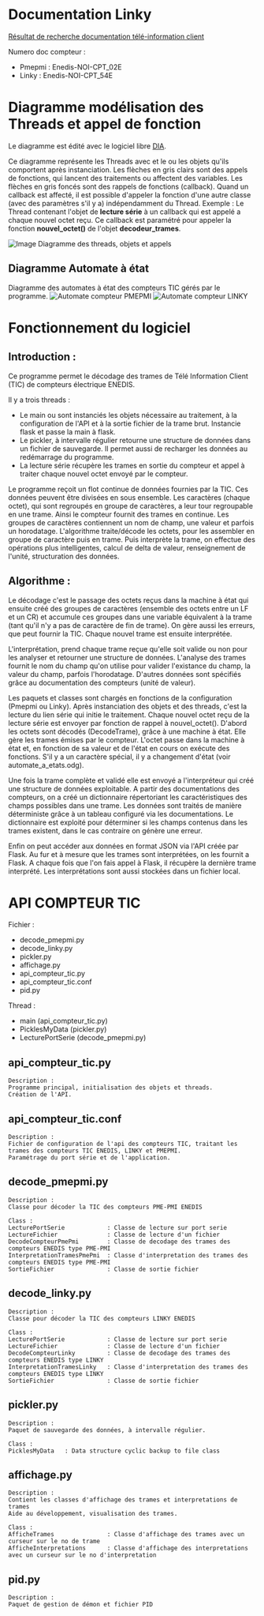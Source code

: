 # Documentation Linky
[Résultat de recherche documentation télé-information client](https://www.enedis.fr/recherche?page=0%2C0%2C0%2C0&keywords=t%C3%A9l%C3%A9-information&types%5Bnews%5D=0&types%5Bpage%5D=0&types%5Bdocument%5D=0&types%5Bvideo%5D=0&index=documents)

Numero doc compteur :
   - Pmepmi : Enedis-NOI-CPT_02E
   - Linky  : Enedis-NOI-CPT_54E

# Diagramme modélisation des Threads et appel de fonction
Le diagramme est édité avec le logiciel libre [DIA](http://dia-installer.de/).

Ce diagramme représente les Threads avec et le ou les objets qu'ils comportent après instanciation. Les flèches en gris clairs sont des appels de fonctions, qui lancent des traitements ou affectent des variables. Les flèches en gris foncés sont des rappels de fonctions (callback). Quand un callback est affecté, il est possible d'appeler la fonction d'une autre classe (avec des paramètres s'il y a) indépendamment du Thread.
Exemple : Le Thread contenant l'objet de **lecture série** à un callback qui est appelé a chaque nouvel octet reçu. Ce callback est paramétré pour appeler la fonction **nouvel_octet()** de l'objet **decodeur_trames**.

![Image Diagramme des threads, objets et appels](./Diagramme_API/Diagramme_API_Compteur_TIC-Thread_Class_Function_1920x.png)

## Diagramme Automate à état
Diagramme des automates à état des compteurs TIC gérés par le programme.
![Automate compteur PMEPMI](./Diagramme_automate_a_etat/Automate_Compteur_LINKY.png)
![Automate compteur LINKY](./Diagramme_automate_a_etat/Automate_Compteur_PMEPMI.png)

# Fonctionnement du logiciel
## Introduction :
Ce programme permet le décodage des trames de Télé Information Client (TIC) de compteurs électrique ENEDIS.

Il y a trois threads :
- Le main ou sont instanciés les objets nécessaire au traitement, à la configuration de l'API et à la sortie fichier de la trame brut. Instancie flask et passe la main à flask.
- Le pickler, à intervalle régulier retourne une structure de données dans un fichier de sauvegarde. Il permet aussi de recharger les données au redémarrage du programme.
- La lecture série récupère les trames en sortie du compteur et appel à traiter chaque nouvel octet envoyé par le compteur.

Le programme reçoit un flot continue de données fournies par la TIC. Ces données peuvent être divisées en sous ensemble. Les caractères (chaque octet), qui sont regroupés en groupe de caractères, a leur tour regroupable en une trame. Ainsi le compteur fournit des trames en continue. Les groupes de caractères contiennent un nom de champ, une valeur et parfois un horodatage.
L'algorithme traite/décode les octets, pour les assembler en groupe de caractère puis en trame. Puis interprète la trame, on effectue des opérations plus intelligentes, calcul de delta de valeur, renseignement de l'unité, structuration des données.

## Algorithme :

Le décodage c'est le passage des octets reçus dans la machine à état qui ensuite créé des groupes de caractères (ensemble des octets entre un LF et un CR) et accumule ces groupes dans une variable équivalent à la trame (tant qu'il n'y a pas de caractère de fin de trame). On gère aussi les erreurs, que peut fournir la TIC. Chaque nouvel trame est ensuite interprétée.

L'interprétation, prend chaque trame reçue qu'elle soit valide ou non pour les analyser et retourner une structure de données. L'analyse des trames fournit le nom du champ qu'on utilise pour valider l'existance du champ, la valeur du champ, parfois l'horodatage. D'autres données sont spécifiés grâce au documentation des compteurs (unité de valeur).

Les paquets  et classes sont chargés en fonctions de la configuration (Pmepmi ou Linky). Après instanciation des objets et des threads, c'est la lecture du lien série qui initie le traitement. Chaque nouvel octet reçu de la lecture série est envoyer par fonction de rappel à nouvel_octet(). D'abord les octets sont décodés (DecodeTrame), grâce à une machine à état. Elle gère les trames émises par le compteur. L'octet passe dans la machine à état et, en fonction de sa valeur et de l'état en cours on exécute des fonctions. S'il y a un caractère spécial, il y a changement d'état (voir automate_a_etats.odg).

Une fois la trame complète et validé elle est envoyé a l'interpréteur qui créé une structure de données exploitable. A partir des documentations des compteurs, on a créé un dictionnaire répertoriant les caractéristiques des champs possibles dans une trame. Les données sont traités de manière déterministe grâce à un tableau configuré via les documentations. Le dictionnaire est exploité pour déterminer si les champs contenus dans les trames existent, dans le cas contraire on génère une erreur.

Enfin on peut accéder aux données en format JSON via l'API créée par Flask. Au fur et à mesure que les trames sont interprétées, on les fournit a Flask. A chaque fois que l'on fais appel à Flask, il récupère la dernière trame interprété. Les interprétations sont aussi stockées dans un fichier local.

# API COMPTEUR TIC
Fichier :
- decode_pmepmi.py
- decode_linky.py
- pickler.py
- affichage.py
- api_compteur_tic.py
- api_compteur_tic.conf
- pid.py

Thread :
- main (api_compteur_tic.py)
- PicklesMyData (pickler.py)
- LecturePortSerie (decode_pmepmi.py)

## api_compteur_tic.py
    Description :
    Programme principal, initialisation des objets et threads.
    Création de l'API.

## api_compteur_tic.conf
    Description :
    Fichier de configuration de l'api des compteurs TIC, traitant les trames des compteurs TIC ENEDIS, LINKY et PMEPMI.
    Paramétrage du port série et de l'application.

## decode_pmepmi.py
    Description :
    Classe pour décoder la TIC des compteurs PME-PMI ENEDIS

    Class :
    LecturePortSerie            : Classe de lecture sur port serie
    LectureFichier              : Classe de lecture d'un fichier
    DecodeCompteurPmePmi        : Classe de decodage des trames des compteurs ENEDIS type PME-PMI
    InterpretationTramesPmePmi  : Classe d'interpretation des trames des compteurs ENEDIS type PME-PMI
    SortieFichier               : Classe de sortie fichier

## decode_linky.py
    Description :
    Classe pour décoder la TIC des compteurs LINKY ENEDIS

    Class :
    LecturePortSerie            : Classe de lecture sur port serie
    LectureFichier              : Classe de lecture d'un fichier
    DecodeCompteurLinky         : Classe de decodage des trames des compteurs ENEDIS type LINKY
    InterpretationTramesLinky   : Classe d'interpretation des trames des compteurs ENEDIS type LINKY
    SortieFichier               : Classe de sortie fichier

## pickler.py
    Description :
    Paquet de sauvegarde des données, à intervalle régulier.

    Class :
    PicklesMyData   : Data structure cyclic backup to file class

## affichage.py
    Description :
    Contient les classes d'affichage des trames et interpretations de trames
    Aide au développement, visualisation des trames.

    Class :
    AfficheTrames               : Classe d'affichage des trames avec un curseur sur le no de trame
    AfficheInterpretations      : Classe d'affichage des interpretations avec un curseur sur le no d'interpretation

## pid.py
    Description :
    Paquet de gestion de démon et fichier PID
